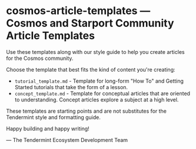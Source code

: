 # cosmos-article-templates — Cosmos and Starport Community Article Templates

Use these templates along with our style guide to help you create articles for the Cosmos community. 

Choose the template that best fits the kind of content you're creating:

* `tutorial_template.md` - Template for long-form "How To" and Getting Started tutorials that take the form of a lesson.
* `concept_template.md` - Template for conceptual articles that are oriented to understanding. Concept articles explore a subject at a high level.

These templates are starting points and are not substitutes for the Tendermint style and formatting guide. 

Happy building and happy writing!

— The Tendermint Ecosystem Development Team